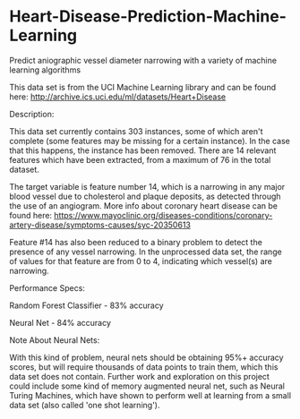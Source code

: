 # Heart-Disease-Prediction-Machine-Learning
Predict aniographic vessel diameter narrowing with a variety of machine learning algorithms  

This data set is from the UCI Machine Learning library and can be found here: http://archive.ics.uci.edu/ml/datasets/Heart+Disease 

Description: 

This data set currently contains 303 instances, some of which aren't complete (some features may be missing for a certain instance). In the case that this happens, the instance has been removed. There are 14 relevant features which have been extracted, from a maximum of 76 in the total dataset. 

The target variable is feature number 14, which is a narrowing in any major blood vessel due to cholesterol and plaque deposits, as detected through the use of an angiogram. More info about coronary heart disease can be found here: https://www.mayoclinic.org/diseases-conditions/coronary-artery-disease/symptoms-causes/syc-20350613

Feature #14 has also been reduced to a binary problem to detect the presence of any vessel narrowing. In the unprocessed data set, the range of values for that feature are from 0 to 4, indicating which vessel(s) are narrowing. 

Performance Specs: 

Random Forest Classifier - 83% accuracy

Neural Net - 84% accuracy 

Note About Neural Nets: 

With this kind of problem, neural nets should be obtaining 95%+ accuracy scores, but will require thousands of data points to train them, which this data set does not contain. Further work and exploration on this project could include some kind of memory augmented neural net, such as Neural Turing Machines, which have shown to perform well at learning from a small data set (also called 'one shot learning'). 
